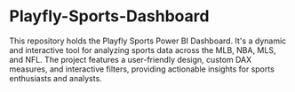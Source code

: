 # Playfly-Sports-Dashboard
This repository holds the Playfly Sports Power BI Dashboard. It's a dynamic and interactive tool for analyzing sports data across the MLB, NBA, MLS, and NFL. The project features a user-friendly design, custom DAX measures, and interactive filters, providing actionable insights for sports enthusiasts and analysts.
